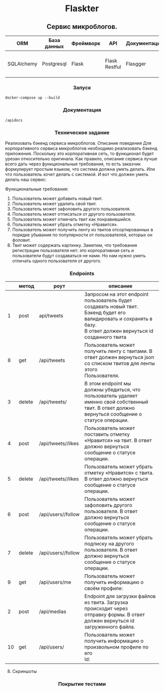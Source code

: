 <div style="text-align: center;">
  <h1>Flaskter</h1>  
<h2>Сервис микроблогов. </h2>
</div>

| ORM        | База данных | Фреймворк | API           | Документация | Контейнер      | Тесты                      | Линтеры                    | Веб   | WSGI     | Python | Миграции |
|------------|-------------|-----------|---------------|--------------|----------------|----------------------------|----------------------------|-------|----------|--------|----------|
| SQLAlchemy | Postgresql  | Flask     | Flask Restful | Flasgger     | Docker-compose | pytest,  | black, isort, mypy, flake8 | nginx | gunicorn | 3.12   | alembic  |

<div style="text-align: center;">
<h3>Запуск</h3>
</div>

`docker-compose up --build`

<div style="text-align: center;">
<h3>Документация</h3>
</div>

`/apidocs`

<div style="text-align: center;">
<h3>Техническое задание</h3>
</div>
Реализовать бэкенд сервиса микроблогов.
Описание поведения
Для корпоративного сервиса микроблогов необходимо реализовать бэкенд
приложения. Поскольку это корпоративная сеть, то функционал будет урезан
относительно оригинала. Как правило, описание сервиса лучше всего дать
через функциональные требования, то есть заказчик формулирует простым языком, что система должна уметь делать. Или что пользователь хочет делать
с системой. И вот что должен уметь делать наш сервис:

Функциональные требования:
1. Пользователь может добавить новый твит.
2.  Пользователь может удалить свой твит.
3.  Пользователь может зафоловить другого пользователя.
4.  Пользователь может отписаться от другого пользователя.
5.  Пользователь может отмечать твит как понравившийся.
6. Пользователь может убрать отметку «Нравится».
7. Пользователь может получить ленту из твитов отсортированных в
порядке убывания по популярности от пользователей, которых он
фоловит.
8. Твит может содержать картинку.
Заметим, что требования регистрации пользователя нет: это корпоративная
сеть и пользователи будут создаваться не нами. Но нам нужно уметь отличать
одного пользователя от другого.

<div style="text-align: center;">
<h3>Endpoints</h3>
</div>

|    | **метод** | **роут**               | **описание**                                                                                                                                                            |
|----|-----------|------------------------|-------------------------------------------------------------------------------------------------------------------------------------------------------------------------|
| 1  | post      | api/tweets             | Запросом на этот endpoint пользователь будет создавать новый твит.<br>Бэкенд будет его валидировать и сохранять в базу.<br>В ответ должен вернуться id созданного твита |
| 8  | get       | /api/tweets            | Пользователь может получить ленту с твитами. В ответ должен вернуться json со списком твитов для ленты этого<br>Пользователя.                                           |
| 3  | delete    | /api/tweets/<id>       | В этом endpoint мы<br>должны убедиться, что пользователь удаляет именно свой собственный твит. В ответ должно вернуться сообщение о статусе операции.                   |
| 4  | post      | /api/tweets/<id>/likes | Пользователь может поставить отметку «Нравится» на твит. В ответ должно вернуться сообщение о статусе операции.                                                         |
| 5  | delete    | /api/tweets/<id>/likes | Пользователь может убрать отметку «Нравится» с твита. В ответ должно вернуться сообщение о статусе операции.                                                            |
| 6  | post      | /api/users/<id>/follow | Пользователь может зафоловить другого пользователя. В ответ должно вернуться сообщение о статусе операции.                                                              |
| 7  | delete    | /api/users/<id>/follow | Пользователь может убрать подписку на другого пользователя. В ответ должно вернуться сообщение о статусе операции.                                                      |
| 9  | get       | /api/users/me          | Пользователь может получить информацию о своём профиле:                                                                                                                 |
| 2  | post      | /api/medias            | Endpoint для загрузки файлов из твита. Загрузка происходит через<br>отправку формы. В ответ должен вернуться id загруженного файла.                                     |
| 10 | get       | /api/users/<id>        | Пользователь может получить информацию о произвольном профиле по его<br>Id:                                                                                             |

8. Скриншоты

<div style="text-align: center;">
<h3>Покрытие тестами</h3>
</div>
